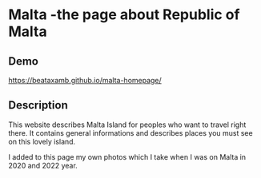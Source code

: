 # Malta -the page about Republic of Malta

## Demo

https://beataxamb.github.io/malta-homepage/

## Description
This website describes Malta Island for peoples who want to travel right there. It contains general informations and describes places you must see on this lovely island. 

I added to this page my own photos which I take when I was on Malta in 2020 and 2022 year.
